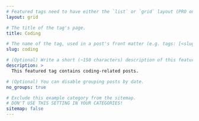 ```yaml
---
# Featured tags need to have either the `list` or `grid` layout (PRO only).
layout: grid

# The title of the tag's page.
title: Coding

# The name of the tag, used in a post's front matter (e.g. tags: [<slug>]).
slug: coding

# (Optional) Write a short (~150 characters) description of this featured tag.
description: >
  This featured tag contains coding-related posts.

# (Optional) You can disable grouping posts by date.
no_groups: true

# Exclude this example category from the sitemap.
# DON'T USE THIS SETTING IN YOUR CATEGORIES!
sitemap: false
---
```

